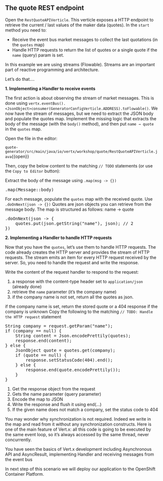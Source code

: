 ## The quote REST endpoint

Open the `RestQuoteAPIVerticle`. This verticle exposes a HTTP endpoint to retrieve the current / last values of the maker data (quotes). In the `start` method you need to:

* Receive the event bus market messages to collect the last quotations (in the ``quotes`` map)
* Handle HTTP requests to return the list of quotes or a single quote if the ``name`` (query) param is set.

In this example we are using streams (Flowable). Streams are an important part of reactive programming and architecture. 

Let’s do that…​.

**1. Implementing a Handler to receive events**

The first action is about observing the stream of market messages. This is done using ``vertx.eventBus().<JsonObject>consumer(GeneratorConfigVerticle.ADDRESS).toFlowable()``. We now have the stream of messages, but we need to extract the JSON body and populate the quotes map. Implement the missing logic that extracts the body of the message (with the ``body()`` method), and then put ``name → quote`` in the ``quotes`` map.

Open the file in the editor: 

`quote-generator/src/main/java/io/vertx/workshop/quote/RestQuoteAPIVerticle.java`{{open}}

Then, copy the below content to the matching `// TODO` statements (or use the `Copy to Editor` button):

Extract the body of the message using `.map(msg -> {})`

<pre class="file" data-filename="quote-generator/src/main/java/io/vertx/workshop/quote/RestQuoteAPIVerticle.java" data-target="insert" data-marker="// TODO: Extract the body of the message">
.map(Message::body)  
</pre>

For each message, populate the `quotes` map with the received quote. Use `.doOnNext(json -> {})` 
Quotes are json objects you can retrieve from the message body. The map is structured as follows: name -> quote

<pre class="file" data-filename="quote-generator/src/main/java/io/vertx/workshop/quote/RestQuoteAPIVerticle.java" data-target="insert" data-marker="// TODO: For each message, populate the quotes map with the received quote.">
.doOnNext(json -> {
    quotes.put(json.getString("name"), json); // 2
})
</pre>

**2. Implementing a Handler to handle HTTP requests**

Now that you have the `quotes`, let’s use them to handle HTTP requests. The code already creates the HTTP server and provides the stream of HTTP requests. The stream emits an item for every HTTP request received by the server. So, you need to handle the request and write the response.

Write the content of the request handler to respond to the request:

1. a response with the content-type header set to `application/json` (already done)
2. retrieve the `name` parameter (it’s the company name)
3. if the company name is not set, return all the quotes as json.

if the company name is set, return the stored quote or a 404 response if the company is unknown
Copy the following to the matching `// TODO: Handle the HTTP request` statement

<pre class="file" data-filename="quote-generator/src/main/java/io/vertx/workshop/quote/RestQuoteAPIVerticle.java" data-target="insert" data-marker="// TODO: Handle the HTTP request">
String company = request.getParam("name");
if (company == null) {
    String content = Json.encodePrettily(quotes);
    response.end(content);
} else {
    JsonObject quote = quotes.get(company);
    if (quote == null) {
        response.setStatusCode(404).end();
    } else {
        response.end(quote.encodePrettily());
    }
}
</pre>

1. Get the response object from the request
2. Gets the name parameter (query parameter)
3. Encode the map to JSON
4. Write the response and flush it using end(…​)
5. If the given name does not match a company, set the status code to 404

You may wonder why synchronization is not required. Indeed we write in the map and read from it without any synchronization constructs. Here is one of the main feature of Vert.x: all this code is going to be executed by the same event loop, so it’s always accessed by the same thread, never concurrently.

You have seen the basics of Vert.x development including Asynchronous API and AsyncResult, implementing Handler and receiving messages from the event bus

In next step of this scenario we will deploy our application to the OpenShift Container Platform.